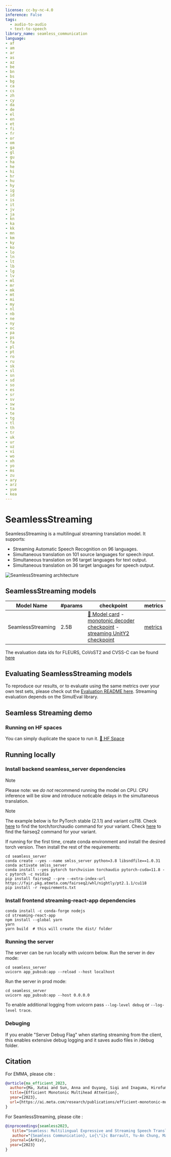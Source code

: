 ```yaml
---
license: cc-by-nc-4.0
inference: False
tags:
  - audio-to-audio
  - text-to-speech
library_name: seamless_communication
language:
- af
- am
- ar
- as
- az
- be
- bn
- bs
- bg
- ca
- cs
- zh
- cy
- da
- de
- el
- en
- et
- fi
- fr
- or
- om
- ga
- gl
- gu
- ha
- he
- hi
- hr
- hu
- hy
- ig
- id
- is
- it
- jv
- ja
- kn
- ka
- kk
- mn
- km
- ky
- ko
- lo
- ln
- lt
- lb
- lg
- lv
- ml
- mr
- mk
- mt
- mi
- my
- nl
- nb
- ne
- ny
- oc
- pa
- ps
- fa
- pl
- pt
- ro
- ru
- sk
- sl
- sn
- sd
- so
- es
- sr
- sv
- sw
- ta
- te
- tg
- tl
- th
- tr
- uk
- ur
- uz
- vi
- wo
- xh
- yo
- ms
- zu
- ary
- arz
- yue
- kea
---
```


# SeamlessStreaming
SeamlessStreaming is a multilingual streaming translation model. It supports:

- Streaming Automatic Speech Recognition on 96 languages.
- Simultaneous translation on 101 source languages for speech input.
- Simultaneous translation on 96 target languages for text output.
- Simultaneous translation on 36 target languages for speech output.

![SeamlessStreaming architecture](streaming_arch.png)

## SeamlessStreaming  models
| Model Name         | #params | checkpoint                                                                              | metrics                                                                              |
| ------------------ | ------- | --------------------------------------------------------------------------------------- | ------------------------------------------------------------------------------------ |
| SeamlessStreaming  | 2.5B    | [🤗 Model card](https://huggingface.co/facebook/seamless-streaming) - [monotonic decoder checkpoint](https://huggingface.co/facebook/seamless-streaming/resolve/main/seamless_streaming_monotonic_decoder.pt) - [streaming UnitY2 checkpoint](https://huggingface.co/facebook/seamless-streaming/resolve/main/seamless_streaming_unity.pt)  | [metrics](https://dl.fbaipublicfiles.com/seamless/metrics/streaming/seamless_streaming.zip)  |

The evaluation data ids for FLEURS, CoVoST2 and CVSS-C can be found [here](https://dl.fbaipublicfiles.com/seamless/metrics/evaluation_data_ids.zip)


## Evaluating SeamlessStreaming models
To reproduce our results, or to evaluate using the same metrics over your own test sets, please check out the [Evaluation README here](../../src/seamless_communication/cli/streaming/README.md). Streaming evaluation depends on the SimulEval library.

## Seamless Streaming demo

### Running on HF spaces
You can simply duplicate the space to run it. [🤗 HF Space](https://huggingface.co/spaces/facebook/seamless-streaming)

## Running locally

### Install backend seamless_server dependencies

> [!NOTE]
> Please note: we *do not* recommend running the model on CPU. CPU inference will be slow and introduce noticable delays in the simultaneous translation.

> [!NOTE]
> The example below is for PyTorch stable (2.1.1) and variant cu118. 
> Check [here](https://pytorch.org/get-started/locally/) to find the torch/torchaudio command for your variant. 
> Check [here](https://github.com/facebookresearch/fairseq2#variants) to find the fairseq2 command for your variant.

If running for the first time, create conda environment and install the desired torch version. Then install the rest of the requirements:
```
cd seamless_server
conda create --yes --name smlss_server python=3.8 libsndfile==1.0.31
conda activate smlss_server
conda install --yes pytorch torchvision torchaudio pytorch-cuda=11.8 -c pytorch -c nvidia
pip install fairseq2 --pre --extra-index-url https://fair.pkg.atmeta.com/fairseq2/whl/nightly/pt2.1.1/cu118
pip install -r requirements.txt
```

### Install frontend streaming-react-app dependencies
```
conda install -c conda-forge nodejs
cd streaming-react-app
npm install --global yarn
yarn
yarn build  # this will create the dist/ folder
```


### Running the server

The server can be run locally with uvicorn below.
Run the server in dev mode:

```
cd seamless_server
uvicorn app_pubsub:app --reload --host localhost
```

Run the server in prod mode:

```
cd seamless_server
uvicorn app_pubsub:app --host 0.0.0.0
```

To enable additional logging from uvicorn pass `--log-level debug` or `--log-level trace`.


### Debuging

If you enable "Server Debug Flag" when starting streaming from the client, this enables extensive debug logging and it saves audio files in /debug folder. 

## Citation

For EMMA, please cite :
```bibtex
@article{ma_efficient_2023,
  author={Ma, Xutai and Sun, Anna and Ouyang, Siqi and Inaguma, Hirofumi and Tomasello, Paden},
  title={Efficient Monotonic Multihead Attention},
  year={2023},
  url={https://ai.meta.com/research/publications/efficient-monotonic-multihead-attention/},
}
```

For SeamlessStreaming, please cite :
```bibtex
@inproceedings{seamless2023,
   title="Seamless: Multilingual Expressive and Streaming Speech Translation",
   author="{Seamless Communication}, Lo{\"i}c Barrault, Yu-An Chung, Mariano Coria Meglioli, David Dale, Ning Dong, Mark Duppenthaler, Paul-Ambroise Duquenne, Brian Ellis, Hady Elsahar, Justin Haaheim, John Hoffman, Min-Jae Hwang, Hirofumi Inaguma, Christopher Klaiber, Ilia Kulikov, Pengwei Li, Daniel Licht, Jean Maillard, Ruslan Mavlyutov, Alice Rakotoarison, Kaushik Ram Sadagopan, Abinesh Ramakrishnan, Tuan Tran, Guillaume Wenzek, Yilin Yang, Ethan Ye, Ivan Evtimov, Pierre Fernandez, Cynthia Gao, Prangthip Hansanti, Elahe Kalbassi, Amanda Kallet, Artyom Kozhevnikov, Gabriel Mejia, Robin San Roman, Christophe Touret, Corinne Wong, Carleigh Wood, Bokai Yu, Pierre Andrews, Can Balioglu, Peng-Jen Chen, Marta R. Costa-juss{\`a}, Maha Elbayad, Hongyu Gong, Francisco Guzm{\'a}n, Kevin Heffernan, Somya Jain, Justine Kao, Ann Lee, Xutai Ma, Alex Mourachko, Benjamin Peloquin, Juan Pino, Sravya Popuri, Christophe Ropers, Safiyyah Saleem, Holger Schwenk, Anna Sun, Paden Tomasello, Changhan Wang, Jeff Wang, Skyler Wang, Mary Williamson",
  journal={ArXiv},
  year={2023}
}
```

[//]: # "https://arxiv.org/abs/2312.05187"
